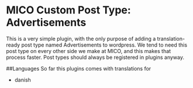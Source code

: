 # MICO Custom Post Type: Advertisements
This is a very simple plugin, with the only purpose of adding a 
translation-ready post type named Advertisements to wordpress. 
We tend to need this post type on every other side we make at MICO, 
and this makes that process faster. Post types should always be registered in plugins anyway.

##Languages
So far this plugins comes with translations for
* danish

